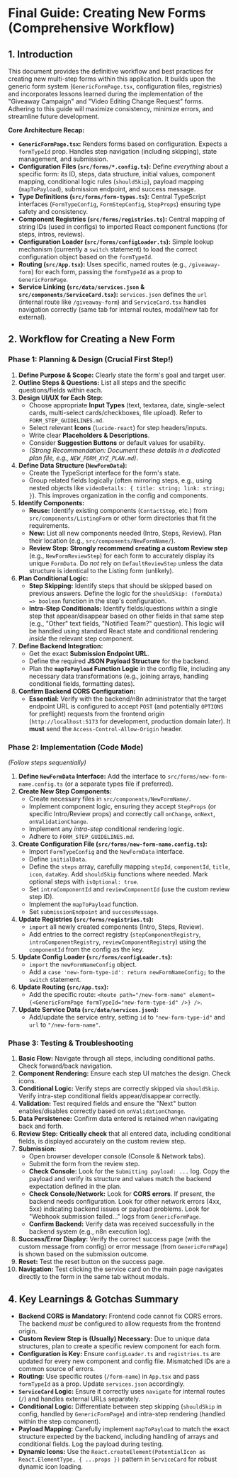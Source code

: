 # Final Guide: Creating New Forms (Comprehensive Workflow)

## 1. Introduction

This document provides the definitive workflow and best practices for creating new multi-step forms within this application. It builds upon the generic form system (`GenericFormPage.tsx`, configuration files, registries) and incorporates lessons learned during the implementation of the "Giveaway Campaign" and "Video Editing Change Request" forms. Adhering to this guide will maximize consistency, minimize errors, and streamline future development.

**Core Architecture Recap:**

*   **`GenericFormPage.tsx`:** Renders forms based on configuration. Expects a `formTypeId` prop. Handles step navigation (including skipping), state management, and submission.
*   **Configuration Files (`src/forms/*.config.ts`):** Define *everything* about a specific form: its ID, steps, data structure, initial values, component mapping, conditional logic rules (`shouldSkip`), payload mapping (`mapToPayload`), submission endpoint, and success message.
*   **Type Definitions (`src/forms/form-types.ts`):** Central TypeScript interfaces (`FormTypeConfig`, `FormStepConfig`, `StepProps`) ensuring type safety and consistency.
*   **Component Registries (`src/forms/registries.ts`):** Central mapping of string IDs (used in configs) to imported React component functions (for steps, intros, reviews).
*   **Configuration Loader (`src/forms/configLoader.ts`):** Simple lookup mechanism (currently a `switch` statement) to load the correct configuration object based on the `formTypeId`.
*   **Routing (`src/App.tsx`):** Uses specific, named routes (e.g., `/giveaway-form`) for each form, passing the `formTypeId` as a prop to `GenericFormPage`.
*   **Service Linking (`src/data/services.json` & `src/components/ServiceCard.tsx`):** `services.json` defines the `url` (internal route like `/giveaway-form`) and `ServiceCard.tsx` handles navigation correctly (same tab for internal routes, modal/new tab for external).

## 2. Workflow for Creating a New Form

### Phase 1: Planning & Design (Crucial First Step!)

1.  **Define Purpose & Scope:** Clearly state the form's goal and target user.
2.  **Outline Steps & Questions:** List all steps and the specific questions/fields within each.
3.  **Design UI/UX for Each Step:**
    *   Choose appropriate **Input Types** (text, textarea, date, single-select cards, multi-select cards/checkboxes, file upload). Refer to `FORM_STEP_GUIDELINES.md`.
    *   Select relevant **Icons** (`lucide-react`) for step headers/inputs.
    *   Write clear **Placeholders & Descriptions**.
    *   Consider **Suggestion Buttons** or default values for usability.
    *   *(Strong Recommendation: Document these details in a dedicated plan file, e.g., `NEW_FORM_XYZ_PLAN.md`)*.
4.  **Define Data Structure (`NewFormData`):**
    *   Create the TypeScript interface for the form's state.
    *   Group related fields logically (often mirroring steps, e.g., using nested objects like `videoDetails: { title: string; link: string; }`). This improves organization in the config and components.
5.  **Identify Components:**
    *   **Reuse:** Identify existing components (`ContactStep`, etc.) from `src/components/ListingForm` or other form directories that fit the requirements.
    *   **New:** List all new components needed (Intro, Steps, Review). Plan their location (e.g., `src/components/NewFormName/`).
    *   **Review Step:** **Strongly recommend creating a custom Review step** (e.g., `NewFormReviewStep`) for each form to accurately display its unique `FormData`. Do *not* rely on `DefaultReviewStep` unless the data structure is identical to the Listing form (unlikely).
6.  **Plan Conditional Logic:**
    *   **Step Skipping:** Identify steps that should be skipped based on previous answers. Define the logic for the `shouldSkip: (formData) => boolean` function in the step's configuration.
    *   **Intra-Step Conditionals:** Identify fields/questions *within* a single step that appear/disappear based on other fields in that same step (e.g., "Other" text fields, "Notified Team?" question). This logic will be handled using standard React state and conditional rendering *inside* the relevant step component.
7.  **Define Backend Integration:**
    *   Get the exact **Submission Endpoint URL**.
    *   Define the required **JSON Payload Structure** for the backend.
    *   Plan the **`mapToPayload` Function Logic** in the config file, including any necessary data transformations (e.g., joining arrays, handling conditional fields, formatting dates).
8.  **Confirm Backend CORS Configuration:**
    *   **Essential:** Verify with the backend/n8n administrator that the target endpoint URL is configured to accept `POST` (and potentially `OPTIONS` for preflight) requests from the frontend origin (`http://localhost:5173` for development, production domain later). It **must** send the `Access-Control-Allow-Origin` header.

### Phase 2: Implementation (Code Mode)

*(Follow steps sequentially)*

1.  **Define `NewFormData` Interface:** Add the interface to `src/forms/new-form-name.config.ts` (or a separate types file if preferred).
2.  **Create New Step Components:**
    *   Create necessary files in `src/components/NewFormName/`.
    *   Implement component logic, ensuring they accept `StepProps` (or specific Intro/Review props) and correctly call `onChange`, `onNext`, `onValidationChange`.
    *   Implement any *intra-step* conditional rendering logic.
    *   Adhere to `FORM_STEP_GUIDELINES.md`.
3.  **Create Configuration File (`src/forms/new-form-name.config.ts`):**
    *   Import `FormTypeConfig` and the `NewFormData` interface.
    *   Define `initialData`.
    *   Define the `steps` array, carefully mapping `stepId`, `componentId`, `title`, `icon`, `dataKey`. Add `shouldSkip` functions where needed. Mark optional steps with `isOptional: true`.
    *   Set `introComponentId` and `reviewComponentId` (use the custom review step ID).
    *   Implement the `mapToPayload` function.
    *   Set `submissionEndpoint` and `successMessage`.
4.  **Update Registries (`src/forms/registries.ts`):**
    *   `import` all newly created components (Intro, Steps, Review).
    *   Add entries to the correct registry (`stepComponentRegistry`, `introComponentRegistry`, `reviewComponentRegistry`) using the `componentId` from the config as the key.
5.  **Update Config Loader (`src/forms/configLoader.ts`):**
    *   `import` the `newFormNameConfig` object.
    *   Add a `case 'new-form-type-id': return newFormNameConfig;` to the `switch` statement.
6.  **Update Routing (`src/App.tsx`):**
    *   Add the specific route: `<Route path="/new-form-name" element={<GenericFormPage formTypeId="new-form-type-id" />} />`.
7.  **Update Service Data (`src/data/services.json`):**
    *   Add/update the service entry, setting `id` to `"new-form-type-id"` and `url` to `"/new-form-name"`.

### Phase 3: Testing & Troubleshooting

1.  **Basic Flow:** Navigate through all steps, including conditional paths. Check forward/back navigation.
2.  **Component Rendering:** Ensure each step UI matches the design. Check icons.
3.  **Conditional Logic:** Verify steps are correctly skipped via `shouldSkip`. Verify intra-step conditional fields appear/disappear correctly.
4.  **Validation:** Test required fields and ensure the "Next" button enables/disables correctly based on `onValidationChange`.
5.  **Data Persistence:** Confirm data entered is retained when navigating back and forth.
6.  **Review Step:** **Critically check** that all entered data, including conditional fields, is displayed accurately on the custom review step.
7.  **Submission:**
    *   Open browser developer console (Console & Network tabs).
    *   Submit the form from the review step.
    *   **Check Console:** Look for the `Submitting payload: ...` log. Copy the payload and verify its structure and values match the backend expectation defined in the plan.
    *   **Check Console/Network:** Look for **CORS errors**. If present, the backend needs configuration. Look for other network errors (4xx, 5xx) indicating backend issues or payload problems. Look for "Webhook submission failed..." logs from `GenericFormPage`.
    *   **Confirm Backend:** Verify data was received successfully in the backend system (e.g., n8n execution log).
8.  **Success/Error Display:** Verify the correct success page (with the custom message from config) or error message (from `GenericFormPage`) is shown based on the submission outcome.
9.  **Reset:** Test the reset button on the success page.
10. **Navigation:** Test clicking the service card on the main page navigates directly to the form in the same tab without modals.

## 4. Key Learnings & Gotchas Summary

*   **Backend CORS is Mandatory:** Frontend code cannot fix CORS errors. The backend *must* be configured to allow requests from the frontend origin.
*   **Custom Review Step is (Usually) Necessary:** Due to unique data structures, plan to create a specific review component for each form.
*   **Configuration is Key:** Ensure `configLoader.ts` and `registries.ts` are updated for every new component and config file. Mismatched IDs are a common source of errors.
*   **Routing:** Use specific routes (`/form-name`) in `App.tsx` and pass `formTypeId` as a prop. Update `services.json` accordingly.
*   **`ServiceCard` Logic:** Ensure it correctly uses `navigate` for internal routes (`/`) and handles external URLs separately.
*   **Conditional Logic:** Differentiate between step skipping (`shouldSkip` in config, handled by `GenericFormPage`) and intra-step rendering (handled within the step component).
*   **Payload Mapping:** Carefully implement `mapToPayload` to match the exact structure expected by the backend, including handling of arrays and conditional fields. Log the payload during testing.
*   **Dynamic Icons:** Use the `React.createElement(PotentialIcon as React.ElementType, { ...props })` pattern in `ServiceCard` for robust dynamic icon loading.
